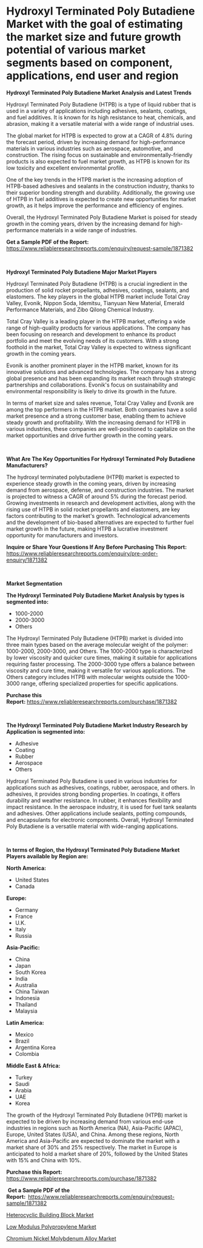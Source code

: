 <p><h1>Hydroxyl Terminated Poly Butadiene Market with the goal of estimating the market size and future growth potential of various market segments based on component, applications, end user and region</h1></p><p><strong>Hydroxyl Terminated Poly Butadiene Market Analysis and Latest Trends</strong></p>
<p><p>Hydroxyl Terminated Poly Butadiene (HTPB) is a type of liquid rubber that is used in a variety of applications including adhesives, sealants, coatings, and fuel additives. It is known for its high resistance to heat, chemicals, and abrasion, making it a versatile material with a wide range of industrial uses.</p><p>The global market for HTPB is expected to grow at a CAGR of 4.8% during the forecast period, driven by increasing demand for high-performance materials in various industries such as aerospace, automotive, and construction. The rising focus on sustainable and environmentally-friendly products is also expected to fuel market growth, as HTPB is known for its low toxicity and excellent environmental profile.</p><p>One of the key trends in the HTPB market is the increasing adoption of HTPB-based adhesives and sealants in the construction industry, thanks to their superior bonding strength and durability. Additionally, the growing use of HTPB in fuel additives is expected to create new opportunities for market growth, as it helps improve the performance and efficiency of engines.</p><p>Overall, the Hydroxyl Terminated Poly Butadiene Market is poised for steady growth in the coming years, driven by the increasing demand for high-performance materials in a wide range of industries.</p></p>
<p><strong>Get a Sample PDF of the Report:&nbsp;</strong> <a href="https://www.reliableresearchreports.com/enquiry/request-sample/1871382">https://www.reliableresearchreports.com/enquiry/request-sample/1871382</a></p>
<p>&nbsp;</p>
<p><strong>Hydroxyl Terminated Poly Butadiene Major Market Players</strong></p>
<p><p>Hydroxyl Terminated Poly Butadiene (HTPB) is a crucial ingredient in the production of solid rocket propellants, adhesives, coatings, sealants, and elastomers. The key players in the global HTPB market include Total Cray Valley, Evonik, Nippon Soda, Idemitsu, Tianyuan New Material, Emerald Performance Materials, and Zibo Qilong Chemical Industry.</p><p>Total Cray Valley is a leading player in the HTPB market, offering a wide range of high-quality products for various applications. The company has been focusing on research and development to enhance its product portfolio and meet the evolving needs of its customers. With a strong foothold in the market, Total Cray Valley is expected to witness significant growth in the coming years.</p><p>Evonik is another prominent player in the HTPB market, known for its innovative solutions and advanced technologies. The company has a strong global presence and has been expanding its market reach through strategic partnerships and collaborations. Evonik's focus on sustainability and environmental responsibility is likely to drive its growth in the future.</p><p>In terms of market size and sales revenue, Total Cray Valley and Evonik are among the top performers in the HTPB market. Both companies have a solid market presence and a strong customer base, enabling them to achieve steady growth and profitability. With the increasing demand for HTPB in various industries, these companies are well-positioned to capitalize on the market opportunities and drive further growth in the coming years.</p></p>
<p>&nbsp;</p>
<p><strong>What Are The Key Opportunities For Hydroxyl Terminated Poly Butadiene Manufacturers?</strong></p>
<p><p>The hydroxyl terminated polybutadiene (HTPB) market is expected to experience steady growth in the coming years, driven by increasing demand from aerospace, defense, and construction industries. The market is projected to witness a CAGR of around 5% during the forecast period. Growing investments in research and development activities, along with the rising use of HTPB in solid rocket propellants and elastomers, are key factors contributing to the market's growth. Technological advancements and the development of bio-based alternatives are expected to further fuel market growth in the future, making HTPB a lucrative investment opportunity for manufacturers and investors.</p></p>
<p><strong>Inquire or Share Your Questions If Any Before Purchasing This Report:</strong> <a href="https://www.reliableresearchreports.com/enquiry/pre-order-enquiry/1871382">https://www.reliableresearchreports.com/enquiry/pre-order-enquiry/1871382</a></p>
<p>&nbsp;</p>
<p><strong>Market Segmentation</strong></p>
<p><strong>The Hydroxyl Terminated Poly Butadiene Market Analysis by types is segmented into:</strong></p>
<p><ul><li>1000-2000</li><li>2000-3000</li><li>Others</li></ul></p>
<p><p>The Hydroxyl Terminated Poly Butadiene (HTPB) market is divided into three main types based on the average molecular weight of the polymer: 1000-2000, 2000-3000, and Others. The 1000-2000 type is characterized by lower viscosity and quicker cure times, making it suitable for applications requiring faster processing. The 2000-3000 type offers a balance between viscosity and cure time, making it versatile for various applications. The Others category includes HTPB with molecular weights outside the 1000-3000 range, offering specialized properties for specific applications.</p></p>
<p><strong>Purchase this Report:&nbsp;</strong><a href="https://www.reliableresearchreports.com/purchase/1871382">https://www.reliableresearchreports.com/purchase/1871382</a></p>
<p>&nbsp;</p>
<p><strong>The Hydroxyl Terminated Poly Butadiene Market Industry Research by Application is segmented into:</strong></p>
<p><ul><li>Adhesive</li><li>Coating</li><li>Rubber</li><li>Aerospace</li><li>Others</li></ul></p>
<p><p>Hydroxyl Terminated Poly Butadiene is used in various industries for applications such as adhesives, coatings, rubber, aerospace, and others. In adhesives, it provides strong bonding properties. In coatings, it offers durability and weather resistance. In rubber, it enhances flexibility and impact resistance. In the aerospace industry, it is used for fuel tank sealants and adhesives. Other applications include sealants, potting compounds, and encapsulants for electronic components. Overall, Hydroxyl Terminated Poly Butadiene is a versatile material with wide-ranging applications.</p></p>
<p>&nbsp;</p>
<p><strong>In terms of Region, the Hydroxyl Terminated Poly Butadiene Market Players available by Region are:</strong></p>
<p>
    <p> <strong> North America: </strong>
        <ul>
            <li>United States</li>
            <li>Canada</li>
        </ul>
        </p> 
    <p> <strong> Europe: </strong>
        <ul>
            <li>Germany</li>
            <li>France</li>
            <li>U.K.</li>
            <li>Italy</li>
            <li>Russia</li>
        </ul>
        </p> 
    <p> <strong> Asia-Pacific: </strong>
        <ul>
            <li>China</li>
            <li>Japan</li>
            <li>South Korea</li>
            <li>India</li>
            <li>Australia</li>
            <li>China Taiwan</li>
            <li>Indonesia</li>
            <li>Thailand</li>
            <li>Malaysia</li>
        </ul>
        </p> 
    <p> <strong> Latin America: </strong>
        <ul>
            <li>Mexico</li>
            <li>Brazil</li>
            <li>Argentina Korea</li>
            <li>Colombia</li>
        </ul>
        </p> 
    <p> <strong> Middle East & Africa: </strong>
        <ul>
            <li>Turkey</li>
            <li>Saudi</li>
            <li>Arabia</li>
            <li>UAE</li>
            <li>Korea</li>
        </ul>
    </p>
    </p>
<p><p>The growth of the Hydroxyl Terminated Poly Butadiene (HTPB) market is expected to be driven by increasing demand from various end-use industries in regions such as North America (NA), Asia-Pacific (APAC), Europe, United States (USA), and China. Among these regions, North America and Asia-Pacific are expected to dominate the market with a market share of 30% and 25% respectively. The market in Europe is anticipated to hold a market share of 20%, followed by the United States with 15% and China with 10%.</p></p>
<p><strong>Purchase this Report: </strong><a href="https://www.reliableresearchreports.com/purchase/1871382">https://www.reliableresearchreports.com/purchase/1871382</a></p>
<p>&nbsp;<strong>Get a Sample PDF of the Report:&nbsp;&nbsp;</strong><a href="https://www.reliableresearchreports.com/enquiry/request-sample/1871382">https://www.reliableresearchreports.com/enquiry/request-sample/1871382</a></p>
<p><strong></strong></p>
<p><p><a href="https://github.com/bobicer/Market-Research-Report-List-2/blob/main/heterocyclic-building-block-market.md">Heterocyclic Building Block Market</a></p><p><a href="https://github.com/seekum/Market-Research-Report-List-1/blob/main/low-modulus-polypropylene-market.md">Low Modulus Polypropylene Market</a></p><p><a href="https://github.com/timeliteaut/Market-Research-Report-List-1/blob/main/chromium-nickel-molybdenum-alloy-market.md">Chromium Nickel Molybdenum Alloy Market</a></p></p>